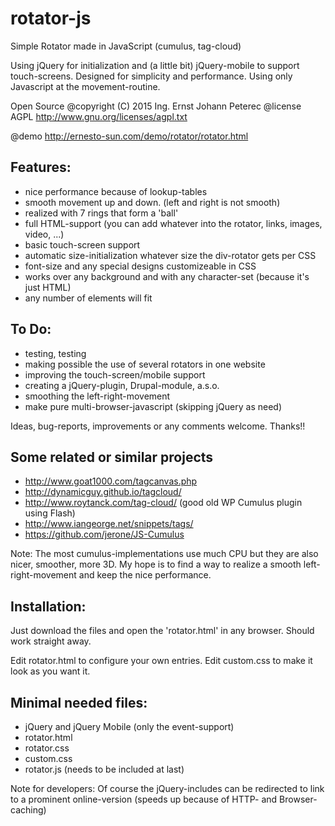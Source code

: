 # rotator-js
Simple Rotator made in JavaScript (cumulus, tag-cloud)

Using jQuery for initialization and (a little bit) jQuery-mobile to support touch-screens.
Designed for simplicity and performance. Using only Javascript at the movement-routine.

Open Source
@copyright (C) 2015 Ing. Ernst Johann Peterec
@license AGPL <http://www.gnu.org/licenses/agpl.txt>

@demo http://ernesto-sun.com/demo/rotator/rotator.html

## Features:

* nice performance because of lookup-tables
* smooth movement up and down. (left and right is not smooth)
* realized with 7 rings that form a 'ball'
* full HTML-support (you can add whatever into the rotator, links, images, video, ...)
* basic touch-screen support
* automatic size-initialization whatever size the div-rotator gets per CSS
* font-size and any special designs customizeable in CSS
* works over any background and with any character-set (because it's just HTML)
* any number of elements will fit

## To Do:

* testing, testing
* making possible the use of several rotators in one website 
* improving the touch-screen/mobile support
* creating a jQuery-plugin, Drupal-module, a.s.o.
* smoothing the left-right-movement
* make pure multi-browser-javascript (skipping jQuery as need)

Ideas, bug-reports, improvements or any comments welcome. Thanks!!

## Some related or similar projects

* http://www.goat1000.com/tagcanvas.php
* http://dynamicguy.github.io/tagcloud/
* http://www.roytanck.com/tag-cloud/ (good old WP Cumulus plugin using Flash)
* http://www.iangeorge.net/snippets/tags/
* https://github.com/jerone/JS-Cumulus
 
Note: The most cumulus-implementations use much CPU but they are also nicer, smoother, more 3D. My hope is to find a way to realize a smooth left-right-movement and keep the nice performance.  

## Installation:

Just download the files and open the 'rotator.html' in any browser. Should work straight away.

Edit rotator.html to configure your own entries. Edit custom.css to make it look as you want it. 

## Minimal needed files:

* jQuery and jQuery Mobile (only the event-support) 
* rotator.html
* rotator.css
* custom.css
* rotator.js  (needs to be included at last)

Note for developers: Of course the jQuery-includes can be redirected to link to a prominent online-version (speeds up because of HTTP- and Browser-caching)












